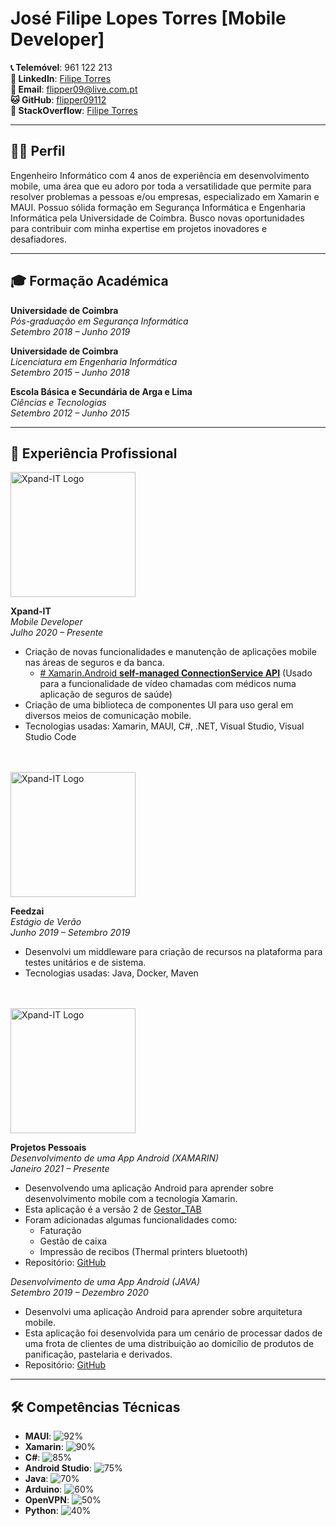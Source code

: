 
# José Filipe Lopes Torres [Mobile Developer]

**📞 Telemóvel**: 961 122 213  
**🔗 LinkedIn**: [Filipe Torres](https://www.linkedin.com/in/filipe-torres-383819160/)  
**📧 Email**: flipper09@live.com.pt  
**🐱 GitHub**: [flipper09112](https://github.com/flipper09112)  
**💼 StackOverflow**: [Filipe Torres](https://stackoverflow.com/users/12670242/filipe-torres)  

---

## 🧑‍💻 Perfil
Engenheiro Informático com 4 anos de experiência em desenvolvimento mobile, uma área que eu adoro por toda a versatilidade que permite para resolver problemas a pessoas e/ou empresas, especializado em Xamarin e MAUI.
Possuo sólida formação em Segurança Informática e Engenharia Informática pela Universidade de Coimbra.
Busco novas oportunidades para contribuir com minha expertise em projetos inovadores e desafiadores.

---

## 🎓 Formação Académica
**Universidade de Coimbra**  
*Pós-graduação em Segurança Informática*  
*Setembro 2018 – Junho 2019*

**Universidade de Coimbra**  
*Licenciatura em Engenharia Informática*  
*Setembro 2015 – Junho 2018*

**Escola Básica e Secundária de Arga e Lima**  
*Ciências e Tecnologias*  
*Setembro 2012 – Junho 2015*

---

## 💼 Experiência Profissional

<img src="https://careers.xpand-it.com/wp-content/uploads/2017/11/logo_xpand_it_cores.png" alt="Xpand-IT Logo" width="200"/>

**Xpand-IT**  
*Mobile Developer*  
*Julho 2020 – Presente*  
- Criação de novas funcionalidades e manutenção de aplicações mobile nas áreas de seguros e da banca.
  - [# Xamarin.Android **self-managed ConnectionService API**](https://medium.com/@filipe.torres112/xamarin-android-self-managed-connectionservice-api-fa548c6897b) (Usado para a funcionalidade de vídeo chamadas com médicos numa aplicação de seguros de saúde)
- Criação de uma biblioteca de componentes UI para uso geral em diversos meios de comunicação mobile.
- Tecnologias usadas: Xamarin, MAUI, C#, .NET, Visual Studio, Visual Studio Code

<br/>
<br/>
<img src="https://cdn.cookielaw.org/logos/6306b2fe-a008-4217-8491-2072774878c1/2670d0ae-28b6-4c4d-94ee-7dc8fb82cee9/764d35dd-20db-4c37-9850-7f1ec3ae7779/feedzai_logo_color.jpg" alt="Xpand-IT Logo" width="200"/>

**Feedzai**  
*Estágio de Verão*  
*Junho 2019 – Setembro 2019*  

- Desenvolvi um middleware para criação de recursos na plataforma para testes unitários e de sistema.
- Tecnologias usadas: Java, Docker, Maven

<br/>
<br/>
<img src="https://encrypted-tbn0.gstatic.com/images?q=tbn:ANd9GcRWsSbf_haZSW-491sdaLCXQVZ7vZEVhHDHAA&s" alt="Xpand-IT Logo" width="200"/>

**Projetos Pessoais**  
*Desenvolvimento de uma App Android (XAMARIN)*  
*Janeiro 2021 – Presente*  
- Desenvolvendo uma aplicação Android para aprender sobre desenvolvimento mobile com a tecnologia Xamarin.
- Esta aplicação é a versão 2 de [Gestor_TAB](https://github.com/flipper09112/Gestor_TAB)
- Foram adicionadas algumas funcionalidades como:
  - Faturação
  - Gestão de caixa
  - Impressão de recibos (Thermal printers bluetooth)
- Repositório: [GitHub](https://github.com/flipper09112/mvvmApp)

*Desenvolvimento de uma App Android (JAVA)*  
*Setembro 2019 – Dezembro 2020*  
- Desenvolvi uma aplicação Android para aprender sobre arquitetura mobile.
- Esta aplicação foi desenvolvida para um cenário de processar dados de uma frota de clientes de uma distribuição ao domicílio de produtos de panificação, pastelaria e derivados.
- Repositório: [GitHub](https://github.com/flipper09112/Gestor_TAB)

---

## 🛠️ Competências Técnicas
- **MAUI**: ![92%](https://progress-bar.dev/92)
- **Xamarin**: ![90%](https://progress-bar.dev/90)
- **C#**: ![85%](https://progress-bar.dev/85)
- **Android Studio**: ![75%](https://progress-bar.dev/75)
- **Java**: ![70%](https://progress-bar.dev/70)
- **Arduino**: ![60%](https://progress-bar.dev/60)
- **OpenVPN**: ![50%](https://progress-bar.dev/50)
- **Python**: ![40%](https://progress-bar.dev/40)
